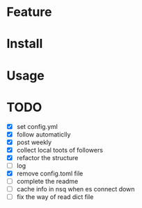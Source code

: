 # Feature

# Install

# Usage

# TODO

- [x] set config.yml
- [x] follow automaticlly
- [x] post weekly
- [x] collect local toots of followers
- [x] refactor the structure
- [ ] log
- [x] remove config.toml file
- [ ] complete the readme
- [ ] cache info in nsq when es connect down
- [ ] fix the way of read dict file